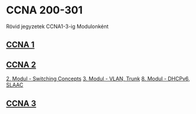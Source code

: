 # CCNA 200-301
Rövid jegyzetek CCNA1-3-ig Modulonként

## [CCNA 1](https://github.com/shador1337/ccna200-301/tree/main/ccna1)

## [CCNA 2](https://github.com/shador1337/ccna200-301/tree/main/ccna2)
[2. Modul - Switching Concepts](https://github.com/shador1337/ccna200-301/blob/main/ccna2/switch-concepts.pdf)
[3. Modul - VLAN, Trunk](https://github.com/shador1337/ccna200-301/blob/main/ccna2/vlan%2Ctrunk.pdf)
[8. Modul - DHCPv6, SLAAC](https://github.com/shador1337/ccna200-301/blob/main/ccna2/slaac-dhcpv6.pdf)

## [CCNA 3](https://github.com/shador1337/ccna200-301/tree/main/ccna3)
